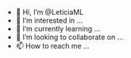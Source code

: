 - 👋 Hi, I’m @LeticiaML
- 👀 I’m interested in ...
- 🌱 I’m currently learning ...
- 💞️ I’m looking to collaborate on ...
- 📫 How to reach me ...

<!---
LeticiaML/LeticiaML is a ✨ special ✨ repository because its `README.md` (this file) appears on your GitHub profile.
You can click the Preview link to take a look at your changes.
--->
